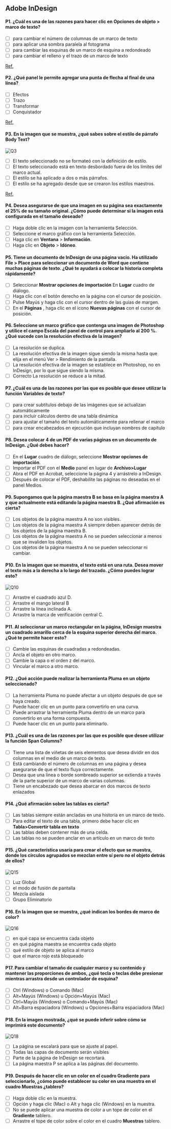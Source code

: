 ## Adobe InDesign

#### P1. ¿Cuál es una de las razones para hacer clic en Opciones de objeto > marco de texto?

- [ ] para cambiar el número de columnas de un marco de texto
- [ ] para aplicar una sombra paralela al fotograma
- [ ] para cambiar las esquinas de un marco de esquina a redondeado
- [ ] para cambiar el relleno y el trazo de un marco de texto

[Ref.](https://www.agitraining.com/adobe/indesign/tutorials/text-frame-options-in-indesign?page=4#:~:text=You%20can%20have%20InDesign%20determine,choosing%20Object%20%3E%20Text%20Frame%20Options.)

#### P2. ¿Qué panel le permite agregar una punta de flecha al final de una línea?

- [ ] Efectos
- [ ] Trazo
- [ ] Transformar
- [ ] Conquistador

[Ref.](https://helpx.adobe.com/in/indesign/using/applying-line-stroke-settings.html#:~:text=Use%20the%20Start%20and%20End,the%20Start%20and%20End%20menus.)

#### P3. En la imagen que se muestra, ¿qué sabes sobre el estilo de párrafo Body Text?

![Q3](images/question_3.jpg)

- [ ] El texto seleccionado no se formateó con la definición de estilo.
- [ ] El texto seleccionado está en texto desbordado fuera de los límites del marco actual.
- [ ] El estilo se ha aplicado a dos o más párrafos.
- [ ] El estilo se ha agregado desde que se crearon los estilos maestros.

[Ref.](https://helpx.adobe.com/indesign/using/paragraph-character-styles.html)

#### P4. Desea asegurarse de que una imagen en su página sea exactamente el 25% de su tamaño original. ¿Cómo puede determinar si la imagen está configurada en el tamaño deseado?

- [ ] Haga doble clic en la imagen con la herramienta Selección.
- [ ] Seleccione el marco gráfico con la herramienta Selección.
- [ ] Haga clic en **Ventana** > **Información**.
- [ ] Haga clic en **Objeto** > **Idóneo**.

#### P5. Tiene un documento de InDesign de una página vacío. Ha utilizado File > Place para seleccionar un documento de Word que contiene muchas páginas de texto. ¿Qué te ayudará a colocar la historia completa rápidamente?

- [ ] Seleccionar **Mostrar opciones de importación** En **Lugar** cuadro de diálogo.
- [ ] Haga clic con el botón derecho en la página con el cursor de posición.
- [ ] Pulse Mayús y haga clic con el cursor dentro de las guías de margen.
- [ ] En el **Páginas** , haga clic en el icono **Nuevas páginas** con el cursor de posición.

#### P6. Seleccione un marco gráfico que contenga una imagen de Photoshop y utilice el campo Escala del panel de control para ampliarlo al 200 %. ¿Qué sucede con la resolución efectiva de la imagen?

- [ ] La resolución se duplica.
- [ ] La resolución efectiva de la imagen sigue siendo la misma hasta que elija en el menú Ver > Rendimiento de la pantalla.
- [ ] La resolución efectiva de la imagen se establece en Photoshop, no en InDesign, por lo que sigue siendo la misma.
- [ ] Correcto La resolución se reduce a la mitad.

#### P7. ¿Cuál es una de las razones por las que es posible que desee utilizar la función Variables de texto?

- [ ] para crear subtítulos debajo de las imágenes que se actualizan automáticamente
- [ ] para incluir cálculos dentro de una tabla dinámica
- [ ] para ajustar el tamaño del texto automáticamente para rellenar el marco
- [ ] para crear encabezados en ejecución que incluyan nombres de capítulo

#### P8. Desea colocar 4 de un PDF de varias páginas en un documento de InDesign. ¿Qué debes hacer?

- [ ] En el **Lugar** cuadro de diálogo, seleccione **Mostrar opciones de importación**.
- [ ] Importar el PDF con el **Medio** panel en lugar de **Archivo>Lugar**
- [ ] Abra el PDF en Acrobat, seleccione la página 4 y arrástrelo a InDesign.
- [ ] Después de colocar el PDF, deshabilite las páginas no deseadas en el panel Medios.

#### P9. Supongamos que la página maestra B se basa en la página maestra A y que actualmente está editando la página maestra B. ¿Qué afirmación es cierta?

- [ ] Los objetos de la página maestra A no son visibles.
- [ ] Los objetos de la página maestra A siempre deben aparecer detrás de los objetos de la página maestra B.
- [ ] Los objetos de la página maestra A no se pueden seleccionar a menos que se invaliden los objetos.
- [ ] Los objetos de la página maestra A no se pueden seleccionar ni cambiar.

#### P10. En la imagen que se muestra, el texto está en una ruta. Desea mover el texto más a la derecha a lo largo del trazado. ¿Cómo puedes lograr esto?

![Q10](images/question_10.jpg)

- [ ] Arrastre el cuadrado azul D.
- [ ] Arrastre el mango lateral B
- [ ] Arrastre la línea inclinada A.
- [ ] Arrastre la marca de verificación central C.

#### P11. Al seleccionar un marco rectangular en la página, InDesign muestra un cuadrado amarillo cerca de la esquina superior derecha del marco. ¿Qué te permite hacer esto?

- [ ] Cambie las esquinas de cuadradas a redondeadas.
- [ ] Ancla el objeto en otro marco.
- [ ] Cambie la capa o el orden z del marco.
- [ ] Vincular el marco a otro marco.

#### P12. ¿Qué acción puede realizar la herramienta Pluma en un objeto seleccionado?

- [ ] La herramienta Pluma no puede afectar a un objeto después de que se haya creado.
- [ ] Puede hacer clic en un punto para convertirlo en una curva.
- [ ] Puede arrastrar la herramienta Pluma dentro de un marco para convertirlo en una forma compuesta.
- [ ] Puede hacer clic en un punto para eliminarlo.

#### P13. ¿Cuál es una de las razones por las que es posible que desee utilizar la función Span Columns?

- [ ] Tiene una lista de viñetas de seis elementos que desea dividir en dos columnas en el medio de un marco de texto.
- [ ] Está cambiando el número de columnas en una página y desea asegurarse de que el texto fluya correctamente.
- [ ] Desea que una línea o borde sombreado superior se extienda a través de la parte superior de un marco de varias columnas.
- [ ] Tiene un encabezado que desea abarcar en dos marcos de texto enlazados

#### P14. ¿Qué afirmación sobre las tablas es cierta?

- [ ] Las tablas siempre están ancladas en una historia en un marco de texto.
- [ ] Para editar el texto de una tabla, primero debe hacer clic en **Tabla>Convertir tabla en texto**
- [ ] Las tablas deben contener más de una celda.
- [ ] Las tablas no se pueden anclar en un artículo en un marco de texto

#### P15. ¿Qué característica usaría para crear el efecto que se muestra, donde los círculos agrupados se mezclan entre sí pero no el objeto detrás de ellos?

![Q15](images/question_15.jpg)

- [ ] Luz Global
- [ ] el modo de fusión de pantalla
- [ ] Mezcla aislada
- [ ] Grupo Eliminatorio

#### P16. En la imagen que se muestra, ¿qué indican los bordes de marco de color?

![Q16](images/question_16.jpg)

- [ ] en qué capa se encuentra cada objeto
- [ ] en qué página maestra se encuentra cada objeto
- [ ] qué estilo de objeto se aplica al marco
- [ ] que el marco rojo está bloqueado

#### P17. Para cambiar el tamaño de cualquier marco y su contenido y mantener las proporciones de ambos, ¿qué tecla o teclas debe presionar mientras arrastra desde un controlador de esquina?

- [ ] Ctrl (Windows) o Comando (Mac)
- [ ] Alt+Mayús (Windows) u Opción+Mayús (Mac)
- [ ] Ctrl+Mayús (Windows) o Comando+Mayús (Mac)
- [ ] Alt+Barra espaciadora (Windows) u Opciones+Barra espaciadora (Mac)

#### P18. En la imagen mostrada, ¿qué se puede inferir sobre cómo se imprimirá este documento?

![Q18](images/question_18.jpg)

- [ ] La página se escalará para que se ajuste al papel.
- [ ] Todas las capas de documento serán visibles
- [ ] Parte de la página de InDesign se recortará.
- [ ] La página maestra P se aplica a las páginas del documento.

#### P19. Después de hacer clic en un color en el cuadro **Gradiente** para seleccionarlo, ¿cómo puede establecer su color en una muestra en el cuadro **Muestras** ¿tablero?

- [ ] Haga doble clic en la muestra.
- [ ] Opción y haga clic (Mac) o Alt y haga clic (Windows) en la muestra.
- [ ] No se puede aplicar una muestra de color a un tope de color en el **Gradiente** tablero.
- [ ] Arrastre el tope de color sobre el color en el cuadro **Muestras** tablero.
